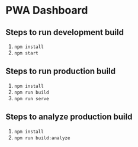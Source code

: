 # PWA Dashboard

## Steps to run development build

1. `npm install`
2. `npm start`

## Steps to run production build

1. `npm install`
2. `npm run build`
3. `npm run serve`

## Steps to analyze production build

1. `npm install`
2. `npm run build:analyze`
